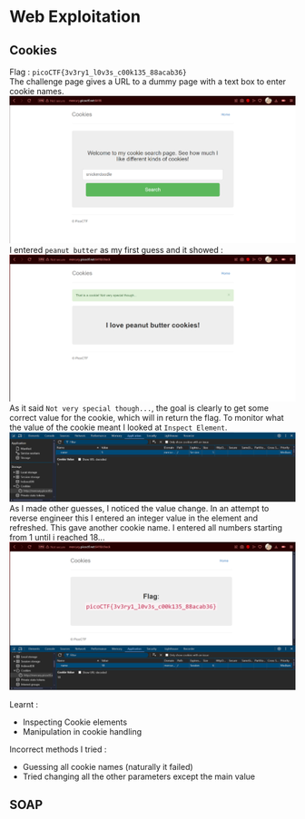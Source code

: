 # Web Exploitation

## Cookies

Flag : `picoCTF{3v3ry1_l0v3s_c00k135_88acab36}`
<br>
The challenge page gives a URL to a dummy page with a text box to enter cookie names.
![image](/content/pico_webexp_cookies_1.png)
I entered `peanut butter` as my first guess and it showed : 
![image](/content/pico_webexp_cookies_2.png)
As it said `Not very special though...`, the goal is clearly to get some correct value for the cookie,
which will in return the flag.
To monitor what the value of the cookie meant I looked at `Inspect Element`.
![image](/content/pico_webexp_cookies_3.png)
As I made other guesses, I noticed the value change. 
In an attempt to reverse engineer this I entered an integer value in the element and refreshed. 
This gave another cookie name. I entered all numbers starting from 1 until i reached 18...
![image](/content/pico_webexp_cookies_4.png)

Learnt :
- Inspecting Cookie elements
- Manipulation in cookie handling

Incorrect methods I tried :
- Guessing all cookie names (naturally it failed)
- Tried changing all the other parameters except the main value

## SOAP

